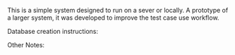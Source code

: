 This is a simple system designed to run on a sever or locally. 
A prototype of a larger system, it was developed to improve the test case use workflow.

Database creation instructions:


Other Notes:   